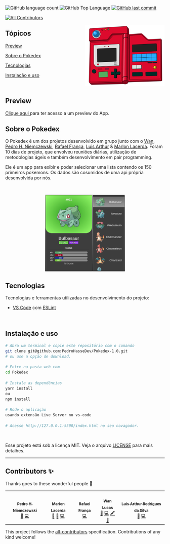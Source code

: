 <p>
  <img alt="GitHub language count" src="https://img.shields.io/github/languages/count/PedroHasseDev/Pokedex-1.0?color=6E40C9&style=flat-square">
  <img alt="GitHub Top Language" src="https://img.shields.io/github/languages/top/PedroHasseDev/Pokedex-1.0?color=6E40C9&style=flat-square">
  <a href="https://github.com/PedroHasseDev/Pokedex-1.0/commits/main">
    <img alt="GitHub last commit" src="https://img.shields.io/github/last-commit/PedroHasseDev/Pokedex-1.0?color=6E40C9&style=flat-square">
  </a>
</p>

<!-- ALL-CONTRIBUTORS-BADGE:START - Do not remove or modify this section -->
[![All Contributors](https://img.shields.io/badge/all_contributors-5-orange.svg?style=flat-square)](#contributors-)
<!-- ALL-CONTRIBUTORS-BADGE:END -->

<img align="right" src="./images/header.png" width="50%" alt="Pokedex">

## Tópicos 

[Preview](#preview)

[Sobre o Pokedex](#sobre-o-pokedex)

[Tecnologias](#tecnologias)

[Instalação e uso](#instalação-e-uso)

<br>

## Preview

<a title="Pokedex" href="https://pedrohassedev.github.io/Pokedex-1.0/" >Clique aqui </a> para ter acesso a um  preview do App. <br>

## Sobre o Pokedex

O Pokedex é um dos projetos desenvolvido em grupo junto com o [Wan](https://github.com/wanlucas), [Pedro H. Niemczewski](https://github.com/PedroHasseDev), [Rafael França](https://github.com/rafaelftourinho), [Luis Arthur](https://github.com/luisArthurRodriguesDaSilva) & [Marlon Lacerda](https://github.com/marlondlacerda). Foram 10 dias de projeto, que envolveu reuniões diárias, utilização de metodologias ágeis e também desenvolvimento em pair programming.

Ele é um app para exibir e poder selecionar uma lista contendo os 150 primeiros pokemons.
Os dados são cosumidos de uma api própria desenvolvida por nós.

<br>

<p align="center">
  <img src="./images/preview.png" alt="Página inicial" width="50%" />

</p>

## Tecnologias

Tecnologias e ferramentas utilizadas no desenvolvimento do projeto:

- [VS Code](https://code.visualstudio.com/) com [ESLint](https://eslint.org/)

<br>

## Instalação e uso

```bash
# Abra um terminal e copie este repositório com o comando
git clone git@github.com:PedroHasseDev/Pokedex-1.0.git
# ou use a opção de download.

# Entre na pasta web com 
cd Pokedex

# Instale as dependências
yarn install
ou 
npm install

# Rode o aplicação
usando extensão Live Server no vs-code

# Acesse http://127.0.0.1:5500/index.html no seu navagador.
```

<br>

Esse projeto está sob a licença MIT. Veja o arquivo [LICENSE](/LICENSE) para mais detalhes.

---

## Contributors ✨

Thanks goes to these wonderful people 🥂
<!-- ALL-CONTRIBUTORS-LIST:START - Do not remove or modify this section -->
<!-- prettier-ignore-start -->
<!-- markdownlint-disable -->
<table>
  <tr>
    <td align="center"><a href="https://github.com/PedroHasseDev"><img src="https://avatars.githubusercontent.com/u/94567390?v=4?s=100" width="100px;" alt=""/><br /><sub><b>Pedro H. Niemczewski</b></sub></a><br /><a href="#ideas-PedroHasseDev" title="Ideas, Planning, & Feedback">🤔</a> <a href="https://github.com/marlondlacerda/Pokedex/commits?author=PedroHasseDev" title="Code">💻</a></td>
    <td align="center"><a href="https://github.com/marlondlacerda"><img src="https://avatars.githubusercontent.com/u/83839044?v=4?s=100" width="100px;" alt=""/><br /><sub><b>Marlon Lacerda</b></sub></a><br /><a href="https://github.com/marlondlacerda/Pokedex/pulls?q=is%3Apr+reviewed-by%3Amarlondlacerda" title="Reviewed Pull Requests">👀</a> <a href="#ideas-marlondlacerda" title="Ideas, Planning, & Feedback">🤔</a> <a href="https://github.com/marlondlacerda/Pokedex/commits?author=marlondlacerda" title="Code">💻</a></td>
    <td align="center"><a href="https://github.com/rafaelftourinho"><img src="https://avatars.githubusercontent.com/u/97207322?v=4?s=100" width="100px;" alt=""/><br /><sub><b>Rafael França</b></sub></a><br /><a href="https://github.com/marlondlacerda/Pokedex/commits?author=rafaelftourinho" title="Code">💻</a></td>
    <td align="center"><a href="https://github.com/wanlucas"><img src="https://avatars.githubusercontent.com/u/76530841?v=4?s=100" width="100px;" alt=""/><br /><sub><b>Wan Lucas</b></sub></a><br /><a href="#ideas-wanlucas" title="Ideas, Planning, & Feedback">🤔</a> <a href="https://github.com/marlondlacerda/Pokedex/commits?author=wanlucas" title="Code">💻</a> <a href="#content-wanlucas" title="Content">🖋</a> <a href="#design-wanlucas" title="Design">🎨</a></td>
    <td align="center"><a href="https://github.com/luisArthurRodriguesDaSilva"><img src="https://avatars.githubusercontent.com/u/66787949?v=4?s=100" width="100px;" alt=""/><br /><sub><b>Luis Arthur Rodrigues da Silva</b></sub></a><br /><a href="#ideas-luisArthurRodriguesDaSilva" title="Ideas, Planning, & Feedback">🤔</a> <a href="https://github.com/marlondlacerda/Pokedex/commits?author=luisArthurRodriguesDaSilva" title="Code">💻</a></td>
  </tr>
</table>

<!-- markdownlint-restore -->
<!-- prettier-ignore-end -->

<!-- ALL-CONTRIBUTORS-LIST:END -->

<!-- ALL-CONTRIBUTORS-LIST:START - Do not remove or modify this section -->
<!-- prettier-ignore-start -->
<!-- markdownlint-disable -->

<!-- markdownlint-restore -->
<!-- prettier-ignore-end -->

<!-- ALL-CONTRIBUTORS-LIST:END -->

This project follows the [all-contributors](https://github.com/all-contributors/all-contributors) specification. Contributions of any kind welcome!
